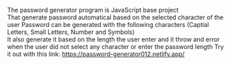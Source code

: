 The password generator program is JavaScript base project <br/>
That generate password automatical based on the selected character of the user </b>
Password can be generated with the following characters (Captial Letters, Small Letters, Number and Symbols) <br/>
It also generate it based on the length the user enter and it throw and error when the user did not select any character or enter the password length
Try it out with this link: https://password-generator012.netlify.app/
